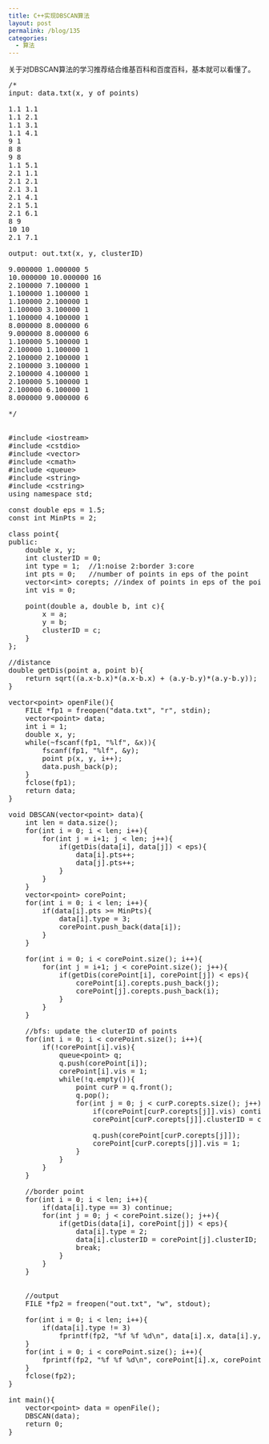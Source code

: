 ```yaml
---
title: C++实现DBSCAN算法
layout: post
permalink: /blog/135
categories:
  - 算法
---
```

关于对DBSCAN算法的学习推荐结合维基百科和百度百科，基本就可以看懂了。

<pre class="brush: cpp; title: ; notranslate" title="">/*
input: data.txt(x, y of points)

1.1 1.1
1.1 2.1
1.1 3.1
1.1 4.1
9 1
8 8
9 8
1.1 5.1
2.1 1.1
2.1 2.1
2.1 3.1
2.1 4.1
2.1 5.1
2.1 6.1
8 9
10 10
2.1 7.1

output: out.txt(x, y, clusterID)

9.000000 1.000000 5
10.000000 10.000000 16
2.100000 7.100000 1
1.100000 1.100000 1
1.100000 2.100000 1
1.100000 3.100000 1
1.100000 4.100000 1
8.000000 8.000000 6
9.000000 8.000000 6
1.100000 5.100000 1
2.100000 1.100000 1
2.100000 2.100000 1
2.100000 3.100000 1
2.100000 4.100000 1
2.100000 5.100000 1
2.100000 6.100000 1
8.000000 9.000000 6

*/


#include &lt;iostream&gt;
#include &lt;cstdio&gt;
#include &lt;vector&gt;
#include &lt;cmath&gt;
#include &lt;queue&gt;
#include &lt;string&gt;
#include &lt;cstring&gt;
using namespace std;

const double eps = 1.5;
const int MinPts = 2;

class point{
public:
    double x, y;
    int clusterID = 0;
    int type = 1;  //1:noise 2:border 3:core
    int pts = 0;   //number of points in eps of the point
    vector&lt;int&gt; corepts; //index of points in eps of the point
    int vis = 0;

    point(double a, double b, int c){
        x = a;
        y = b;
        clusterID = c;
    }
};

//distance
double getDis(point a, point b){
    return sqrt((a.x-b.x)*(a.x-b.x) + (a.y-b.y)*(a.y-b.y));
}

vector&lt;point&gt; openFile(){
    FILE *fp1 = freopen("data.txt", "r", stdin);
    vector&lt;point&gt; data;
    int i = 1;
    double x, y;
    while(~fscanf(fp1, "%lf", &x)){
        fscanf(fp1, "%lf", &y);
        point p(x, y, i++);
        data.push_back(p);
    }
    fclose(fp1);
    return data;
}

void DBSCAN(vector&lt;point&gt; data){
    int len = data.size();
    for(int i = 0; i &lt; len; i++){
        for(int j = i+1; j &lt; len; j++){
            if(getDis(data[i], data[j]) &lt; eps){
                data[i].pts++;
                data[j].pts++;
            }
        }
    }
    vector&lt;point&gt; corePoint;
    for(int i = 0; i &lt; len; i++){
        if(data[i].pts &gt;= MinPts){
            data[i].type = 3;
            corePoint.push_back(data[i]);
        }
    }

    for(int i = 0; i &lt; corePoint.size(); i++){
        for(int j = i+1; j &lt; corePoint.size(); j++){
            if(getDis(corePoint[i], corePoint[j]) &lt; eps){
                corePoint[i].corepts.push_back(j);
                corePoint[j].corepts.push_back(i);
            }
        }
    }

    //bfs: update the cluterID of points
    for(int i = 0; i &lt; corePoint.size(); i++){
        if(!corePoint[i].vis){
            queue&lt;point&gt; q;
            q.push(corePoint[i]);
            corePoint[i].vis = 1;
            while(!q.empty()){
                point curP = q.front();
                q.pop();
                for(int j = 0; j &lt; curP.corepts.size(); j++){
                    if(corePoint[curP.corepts[j]].vis) continue;
                    corePoint[curP.corepts[j]].clusterID = curP.clusterID;

                    q.push(corePoint[curP.corepts[j]]);
                    corePoint[curP.corepts[j]].vis = 1;
                }
            }
        }
    }

    //border point
    for(int i = 0; i &lt; len; i++){
        if(data[i].type == 3) continue;
        for(int j = 0; j &lt; corePoint.size(); j++){
            if(getDis(data[i], corePoint[j]) &lt; eps){
                data[i].type = 2;
                data[i].clusterID = corePoint[j].clusterID;
                break;
            }
        }
    }


    //output
    FILE *fp2 = freopen("out.txt", "w", stdout);

    for(int i = 0; i &lt; len; i++){
        if(data[i].type != 3)
            fprintf(fp2, "%f %f %d\n", data[i].x, data[i].y, data[i].clusterID);
    }
    for(int i = 0; i &lt; corePoint.size(); i++){
        fprintf(fp2, "%f %f %d\n", corePoint[i].x, corePoint[i].y, corePoint[i].clusterID);
    }
    fclose(fp2);
}

int main(){
    vector&lt;point&gt; data = openFile();
    DBSCAN(data);
    return 0;
}
</pre>